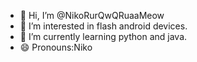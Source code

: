 - 👋 Hi, I’m @NikoRurQwQRuaaMeow
- 👀 I’m interested in flash android devices.
- 🌱 I’m currently learning python and java.
- 😄 Pronouns:Niko

<!---
NikoRurQwQRuaaMeow/NikoRurQwQRuaaMeow is a ✨ special ✨ repository because its `README.md` (this file) appears on your GitHub profile.
You can click the Preview link to take a look at your changes.
--->
